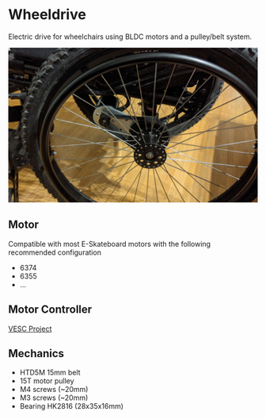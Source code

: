 # Wheeldrive
Electric drive for wheelchairs using BLDC motors and a pulley/belt system.

![](./mk2/overview.jpg)

## Motor
Compatible with most E-Skateboard motors with the following recommended configuration
- 6374
- 6355
- ...


## Motor Controller
[VESC Project](https://vesc-project.com)

## Mechanics
- HTD5M 15mm belt
- 15T motor pulley
- M4 screws (~20mm)
- M3 screws (~20mm)
- Bearing HK2816 (28x35x16mm)
